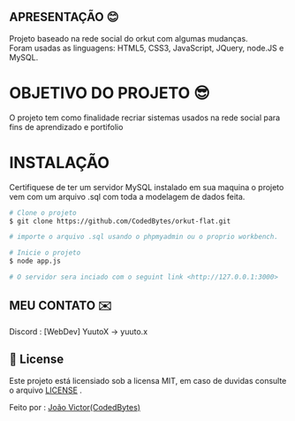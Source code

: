 ## APRESENTAÇÃO :blush:
Projeto baseado na rede social do orkut com algumas mudanças.<br>
Foram usadas as linguagens: HTML5, CSS3, JavaScript, JQuery, node.JS e MySQL.

# OBJETIVO DO PROJETO :sunglasses:
O projeto tem como finalidade recriar sistemas usados na rede social para fins de aprendizado e portifolio

# INSTALAÇÃO
Certifiquese de ter um servidor MySQL instalado em sua maquina
o projeto vem com um arquivo .sql com toda a modelagem de dados feita.

```bash
# Clone o projeto
$ git clone https://github.com/CodedBytes/orkut-flat.git

# importe o arquivo .sql usando o phpmyadmin ou o proprio workbench.

# Inicie o projeto
$ node app.js

# O servidor sera inciado com o seguint link <http://127.0.0.1:3000>
```

## MEU CONTATO :envelope:
Discord : [WebDev] YuutoX -> yuuto.x

## :memo: License ##

Este projeto está licensiado sob a licensa MIT, em caso de duvidas consulte o arquivo [LICENSE](LICENSE.md) .


Feito por : <a href="https://github.com/CodedByTES" target="_blank">João Victor(CodedBytes)</a>

&#xa0;
